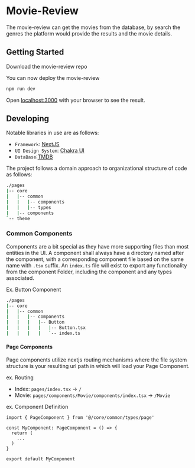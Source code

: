# Movie-Review

The movie-review can get the movies from the database, by search the genres the platform would provide the results and the movie details.

## Getting Started

Download the movie-review repo

You can now deploy the movie-review

```bash
npm run dev
```

Open [localhost:3000](http://localhost:3000) with your browser to see the result.

## Developing

Notable libraries in use are as follows:

- `Framework`: [NextJS](https://nextjs.org/docs/basic-features/pages)
- `UI Design System`: [Chakra UI](https://chakra-ui.com/docs/principles)
- `DataBase`:[TMDB](https://www.themoviedb.org/)

The project follows a domain approach to organizational structure of code as follows:

```bash
./pages
|-- core
|   |-- common
|   |   |-- components
|   |   |-- types
|   |-- components
`-- theme
```

### Common Components

Components are a bit special as they have more supporting files than most entities in the UI. A component shall always
have a directory named after the component, with a corresponding component file based on the same name with `.tsx`
suffix. An `index.ts` file will exist to export any functionality from the component Folder, including the component and
any types associated.

Ex. Button Component

```bash
./pages
|-- core
|   |-- common
|   |   |-- components
|   |   |   |-- Button
|   |   |   |   |-- Button.tsx
|   |   |   |   `-- index.ts
```

#### Page Components

Page components utilize nextjs routing mechanisms where the file system structure is your resulting url path in which will load your Page Component.

ex. Routing

- Index: `pages/index.tsx` -> `/`
- Movie: `pages/components/Movie/components/index.tsx` -> `/Movie`

ex. Component Definition

```tsx
import { PageComponent } from '@/core/common/types/page'

const MyComponent: PageComponent = () => {
  return (
    ...
  )
}

export default MyComponent
```
